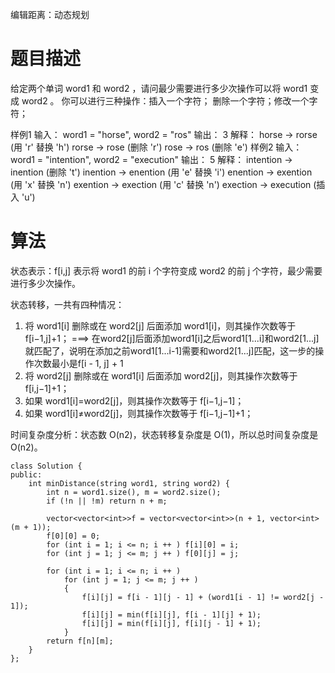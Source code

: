 编辑距离：动态规划

# 题目描述
给定两个单词 word1 和 word2 ，请问最少需要进行多少次操作可以将 word1 变成 word2 。
你可以进行三种操作：插入一个字符； 删除一个字符；修改一个字符；

样例1
输入： word1 = "horse", word2 = "ros"
输出： 3
解释：
horse -> rorse (用 'r' 替换 'h')
rorse -> rose (删除 'r')
rose -> ros (删除 'e')
样例2
输入： word1 = "intention", word2 = "execution"
输出： 5
解释： 
intention -> inention (删除 't')
inention -> enention (用 'e' 替换 'i')
enention -> exention (用 'x' 替换 'n')
exention -> exection (用 'c' 替换 'n')
exection -> execution (插入 'u')


# 算法




状态表示：f[i,j] 表示将 word1 的前 i 个字符变成 word2 的前 j 个字符，最少需要进行多少次操作。

状态转移，一共有四种情况：
1. 将 word1[i] 删除或在 word2[j] 后面添加 word1[i]，则其操作次数等于 f[i−1,j]+1； ===> 在word2[j]后面添加word1[i]之后word1[1...i]和word2[1...j]就匹配了，说明在添加之前word1[1...i-1]需要和word2[1...j]匹配，这一步的操作次数最小是f[i - 1, j] + 1
2. 将 word2[j] 删除或在 word1[i] 后面添加 word2[j]，则其操作次数等于 f[i,j−1]+1；
3. 如果 word1[i]=word2[j]，则其操作次数等于 f[i−1,j−1]；
4. 如果 word1[i]≠word2[j]，则其操作次数等于 f[i−1,j−1]+1；


时间复杂度分析：状态数 O(n2)，状态转移复杂度是 O(1)，所以总时间复杂度是 O(n2)。

```
class Solution {
public:
    int minDistance(string word1, string word2) {
        int n = word1.size(), m = word2.size();
        if (!n || !m) return n + m;

        vector<vector<int>>f = vector<vector<int>>(n + 1, vector<int>(m + 1));
        f[0][0] = 0;
        for (int i = 1; i <= n; i ++ ) f[i][0] = i;
        for (int j = 1; j <= m; j ++ ) f[0][j] = j;

        for (int i = 1; i <= n; i ++ )
            for (int j = 1; j <= m; j ++ )
            {
                f[i][j] = f[i - 1][j - 1] + (word1[i - 1] != word2[j - 1]);
                f[i][j] = min(f[i][j], f[i - 1][j] + 1);
                f[i][j] = min(f[i][j], f[i][j - 1] + 1);
            }
        return f[n][m];
    }
};
```
